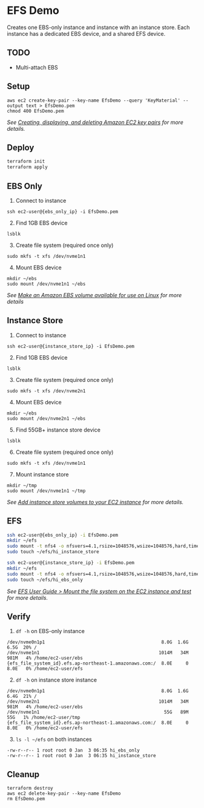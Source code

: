# EFS Demo

Creates one EBS-only instance and instance with an instance store. 
Each instance has a dedicated EBS device, and a shared EFS device.

## TODO

* Multi-attach EBS

## Setup

```
aws ec2 create-key-pair --key-name EfsDemo --query 'KeyMaterial' --output text > EfsDemo.pem
chmod 400 EfsDemo.pem
```
*See [Creating, displaying, and deleting Amazon EC2 key pairs](https://docs.aws.amazon.com/cli/latest/userguide/cli-services-ec2-keypairs.html) 
for more details.*
   

## Deploy

```bash
terraform init
terraform apply
```

## EBS Only

1. Connect to instance
```
ssh ec2-user@{ebs_only_ip} -i EfsDemo.pem
```

2. Find 1GB EBS device
```
lsblk
```

3. Create file system (required once only)

```
sudo mkfs -t xfs /dev/nvme1n1
```

4. Mount EBS device

```
mkdir ~/ebs 
sudo mount /dev/nvme1n1 ~/ebs
```

*See [Make an Amazon EBS volume available for use on Linux](https://docs.aws.amazon.com/AWSEC2/latest/UserGuide/ebs-using-volumes.html) 
for more details*

## Instance Store

1. Connect to instance
```
ssh ec2-user@{instance_store_ip} -i EfsDemo.pem
```

2. Find 1GB EBS device
```
lsblk
```

3. Create file system (required once only)

```
sudo mkfs -t xfs /dev/nvme2n1
```

4. Mount EBS device

```
mkdir ~/ebs 
sudo mount /dev/nvme2n1 ~/ebs
```

5. Find 55GB+ instance store device
```
lsblk
```

6. Create file system (required once only)
```
sudo mkfs -t xfs /dev/nvme1n1
```

7. Mount instance store
```
mkdir ~/tmp
sudo mount /dev/nvme1n1 ~/tmp
```

*See [Add instance store volumes to your EC2 instance](https://docs.aws.amazon.com/AWSEC2/latest/UserGuide/add-instance-store-volumes.html)
for more details.*

## EFS

```bash
ssh ec2-user@{ebs_only_ip} -i EfsDemo.pem
mkdir ~/efs
sudo mount -t nfs4 -o nfsvers=4.1,rsize=1048576,wsize=1048576,hard,timeo=600,retrans=2,noresvport {efs_file_system_id}.efs.ap-northeast-1.amazonaws.com:/ efs
sudo touch ~/efs/hi_instance_store

ssh ec2-user@{instance_store_ip} -i EfsDemo.pem
mkdir ~/efs
sudo mount -t nfs4 -o nfsvers=4.1,rsize=1048576,wsize=1048576,hard,timeo=600,retrans=2,noresvport {efs_file_system_id}.efs.ap-northeast-1.amazonaws.com:/ efs
sudo touch ~/efs/hi_ebs_only
```

*See [EFS User Guide > Mount the file system on the EC2 instance and test](https://docs.aws.amazon.com/efs/latest/ug/wt1-test.html)
for more details.*

## Verify 

1. `df -h` on EBS-only instance

```
/dev/nvme0n1p1                                           8.0G  1.6G  6.5G  20% /
/dev/nvme1n1                                            1014M   34M  981M   4% /home/ec2-user/ebs
{efs_file_system_id}.efs.ap-northeast-1.amazonaws.com:/  8.0E     0  8.0E   0% /home/ec2-user/efs
```

2. `df -h` on instance store instance
```
/dev/nvme0n1p1                                           8.0G  1.6G  6.4G  21% /
/dev/nvme2n1                                            1014M   34M  981M   4% /home/ec2-user/ebs
/dev/nvme1n1                                              55G   89M   55G   1% /home/ec2-user/tmp
{efs_file_system_id}.efs.ap-northeast-1.amazonaws.com:/  8.0E     0  8.0E   0% /home/ec2-user/efs
```

3. `ls -l ~/efs` on both instances

```
-rw-r--r-- 1 root root 0 Jan  3 06:35 hi_ebs_only
-rw-r--r-- 1 root root 0 Jan  3 06:35 hi_instance_store
```

## Cleanup

```
terraform destroy
aws ec2 delete-key-pair --key-name EfsDemo
rm EfsDemo.pem
```